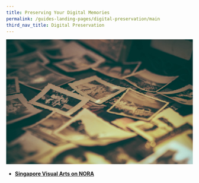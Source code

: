 ```yaml
---
title: Preserving Your Digital Memories
permalink: /guides-landing-pages/digital-preservation/main
third_nav_title: Digital Preservation
---
```

<img src="/images/digital-preservation/Digital-preservation-resources-banner.jpg" alt="digital preservation banner" style="width:800px;" />

- [**Singapore Visual Arts on NORA**](/guides/arts/visual-arts/singapore-visual-arts-on-nora)